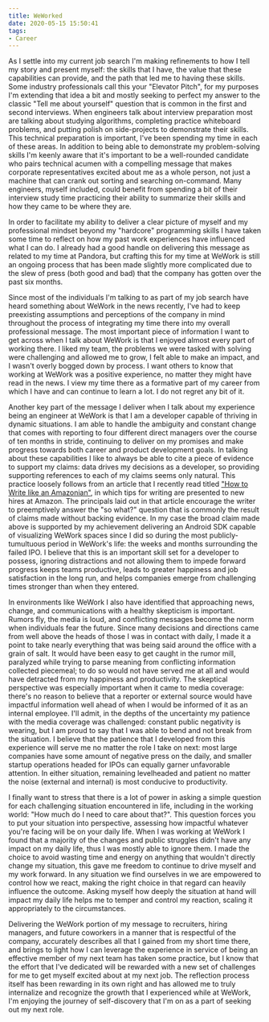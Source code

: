 ```yaml
---
title: WeWorked
date: 2020-05-15 15:50:41
tags:
- Career
---
```


As I settle into my current job search I'm making refinements to how I tell my story and present myself: the skills that I have, the value that these capabilities can provide, and the path that led me to having these skills. Some industry professionals call this your "Elevator Pitch", for my purposes I'm extending that idea a bit and mostly seeking to perfect my answer to the classic "Tell me about yourself" question that is common in the first and second interviews. When engineers talk about interview preparation most are talking about studying algorithms, completing practice whiteboard problems, and putting polish on side-projects to demonstrate their skills. This technical preparation is important, I've been spending my time in each of these areas. In addition to being able to demonstrate my problem-solving skills I'm keenly aware that it's important to be a well-rounded candidate who pairs technical acumen with a compelling message that makes corporate representatives excited about me as a whole person, not just a machine that can crank out sorting and searching on-command. Many engineers, myself included, could benefit from spending a bit of their interview study time practicing their ability to summarize their skills and how they came to be where they are.

In order to facilitate my ability to deliver a clear picture of myself and my professional mindset beyond my "hardcore" programming skills I have taken some time to reflect on how my past work experiences have influenced what I can do. I already had a good handle on delivering this message as related to my time at Pandora, but crafting this for my time at WeWork is still an ongoing process that has been made slightly more complicated due to the slew of press (both good and bad) that the company has gotten over the past six months. 

Since most of the individuals I'm talking to as part of my job search have heard something about WeWork in the news recently, I've had to keep preexisting assumptions and perceptions of the company in mind throughout the process of integrating my time there into my overall professional message. The most important piece of information I want to get across when I talk about WeWork is that I enjoyed almost every part of working there. I liked my team, the problems we were tasked with solving were challenging and allowed me to grow, I felt able to make an impact, and I wasn't overly bogged down by process. I want others to know that working at WeWork was a positive experience, no matter they might have read in the news. I view my time there as a formative part of my career from which I have and can continue to learn a lot. I do not regret any bit of it.

Another key part of the message I deliver when I talk about my experience being an engineer at WeWork is that I am a developer capable of thriving in dynamic situations. I am able to handle the ambiguity and constant change that comes with reporting to four different direct managers over the course of ten months in stride, continuing to deliver on my promises and make progress towards both career and product development goals. In talking about these capabilities I like to always be able to cite a piece of evidence to support my claims: data drives my decisions as a developer, so providing supporting references to each of my claims seems only natural. This practice loosely follows from an article that I recently read titled ["How to Write like an Amazonian"](https://learnings.substack.com/p/creating-a-writing-culture), in which tips for writing are presented to new hires at Amazon. The principals laid out in that article encourage the writer to preemptively answer the "so what?" question that is commonly the result of claims made without backing evidence. In my case the broad claim made above is supported by my achievement delivering an Android SDK capable of visualizing WeWork spaces since I did so during the most publicly-tumultuous period in WeWork's life: the weeks and months surrounding the failed IPO. I believe that this is an important skill set for a developer to possess, ignoring distractions and not allowing them to impede forward progress keeps teams productive, leads to greater happiness and job satisfaction in the long run, and helps companies emerge from challenging times stronger than when they entered.

In environments like WeWork I also have identified that approaching news, change, and communications with a healthy skepticism is important. Rumors fly, the media is loud, and conflicting messages become the norm when individuals fear the future. Since many decisions and directions came from well above the heads of those I was in contact with daily, I made it a point to take nearly everything that was being said around the office with a grain of salt. It would have been easy to get caught in the rumor mill, paralyzed while trying to parse meaning from conflicting information collected piecemeal; to do so would not have served me at all and would have detracted from my happiness and productivity. The skeptical perspective was especially important when it came to media coverage: there's no reason to believe that a reporter or external source would have impactful information well ahead of when I would be informed of it as an internal employee. I'll admit, in the depths of the uncertainty my patience with the media coverage was challenged: constant public negativity is wearing, but I am proud to say that I was able to bend and not break from the situation. I believe that the patience that I developed from this experience will serve me no matter the role I take on next: most large companies have some amount of negative press on the daily, and smaller startup operations headed for IPOs can equally garner unfavorable attention. In either situation, remaining levelheaded and patient no matter the noise (external and internal) is most conducive to productivity.

I finally want to stress that there is a lot of power in asking a simple question for each challenging situation encountered in life, including in the working world: "How much do I need to care about that?". This question forces you to put your situation into perspective, assessing how impactful whatever you're facing will be on your daily life. When I was working at WeWork I found that a majority of the changes and public struggles didn't have any impact on my daily life, thus I was mostly able to ignore them. I made the choice to avoid wasting time and energy on anything that wouldn't directly change my situation, this gave me freedom to continue to drive myself and my work forward. In any situation we find ourselves in we are empowered to control how we react, making the right choice in that regard can heavily influence the outcome. Asking myself how deeply the situation at hand will impact my daily life helps me to temper and control my reaction, scaling it appropriately to the circumstances.

Delivering the WeWork portion of my message to recruiters, hiring managers, and future coworkers in a manner that is respectful of the company, accurately describes all that I gained from my short time there, and brings to light how I can leverage the experience in service of being an effective member of my next team has taken some practice, but I know that the effort that I've dedicated will be rewarded with a new set of challenges for me to get myself excited about at my next job. The reflection process itself has been rewarding in its own right and has allowed me to truly internalize and recognize the growth that I experienced while at WeWork, I'm enjoying the journey of self-discovery that I'm on as a part of seeking out my next role.
